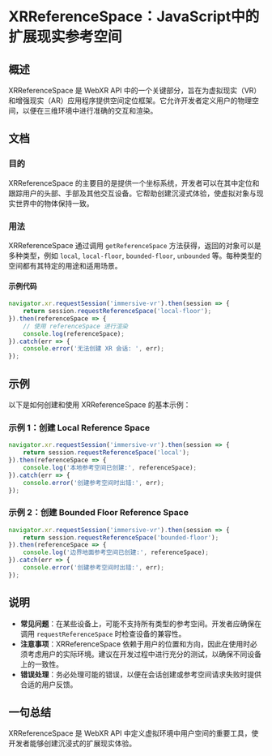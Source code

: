 <!--
Meta Description: # XRReferenceSpace：JavaScript中的扩展现实参考空间 ## 概述 XRReferenceSpace 是 WebXR API 中的一个关键部分，旨在为虚拟现实（VR）和增强现实（AR）应用程序提供空间定位框架。它允许开发者定义用户的物理空间，以便在三维环境中进行准确的交互和渲...
Meta Keywords: xrreferencespace, referencespace, then, session, console
-->

# XRReferenceSpace：JavaScript中的扩展现实参考空间

## 概述
XRReferenceSpace 是 WebXR API 中的一个关键部分，旨在为虚拟现实（VR）和增强现实（AR）应用程序提供空间定位框架。它允许开发者定义用户的物理空间，以便在三维环境中进行准确的交互和渲染。

## 文档
### 目的
XRReferenceSpace 的主要目的是提供一个坐标系统，开发者可以在其中定位和跟踪用户的头部、手部及其他交互设备。它帮助创建沉浸式体验，使虚拟对象与现实世界中的物体保持一致。

### 用法
XRReferenceSpace 通过调用 `getReferenceSpace` 方法获得，返回的对象可以是多种类型，例如 `local`, `local-floor`, `bounded-floor`, `unbounded` 等。每种类型的空间都有其特定的用途和适用场景。

#### 示例代码
```javascript
navigator.xr.requestSession('immersive-vr').then(session => {
    return session.requestReferenceSpace('local-floor');
}).then(referenceSpace => {
    // 使用 referenceSpace 进行渲染
    console.log(referenceSpace);
}).catch(err => {
    console.error('无法创建 XR 会话: ', err);
});
```

## 示例
以下是如何创建和使用 XRReferenceSpace 的基本示例：

### 示例 1：创建 Local Reference Space
```javascript
navigator.xr.requestSession('immersive-vr').then(session => {
    return session.requestReferenceSpace('local');
}).then(referenceSpace => {
    console.log('本地参考空间已创建:', referenceSpace);
}).catch(err => {
    console.error('创建参考空间时出错:', err);
});
```

### 示例 2：创建 Bounded Floor Reference Space
```javascript
navigator.xr.requestSession('immersive-vr').then(session => {
    return session.requestReferenceSpace('bounded-floor');
}).then(referenceSpace => {
    console.log('边界地面参考空间已创建:', referenceSpace);
}).catch(err => {
    console.error('创建参考空间时出错:', err);
});
```

## 说明
- **常见问题**：在某些设备上，可能不支持所有类型的参考空间。开发者应确保在调用 `requestReferenceSpace` 时检查设备的兼容性。
- **注意事项**：XRReferenceSpace 依赖于用户的位置和方向，因此在使用时必须考虑用户的实际环境。建议在开发过程中进行充分的测试，以确保不同设备上的一致性。
- **错误处理**：务必处理可能的错误，以便在会话创建或参考空间请求失败时提供合适的用户反馈。

## 一句总结
XRReferenceSpace 是 WebXR API 中定义虚拟环境中用户空间的重要工具，使开发者能够创建沉浸式的扩展现实体验。